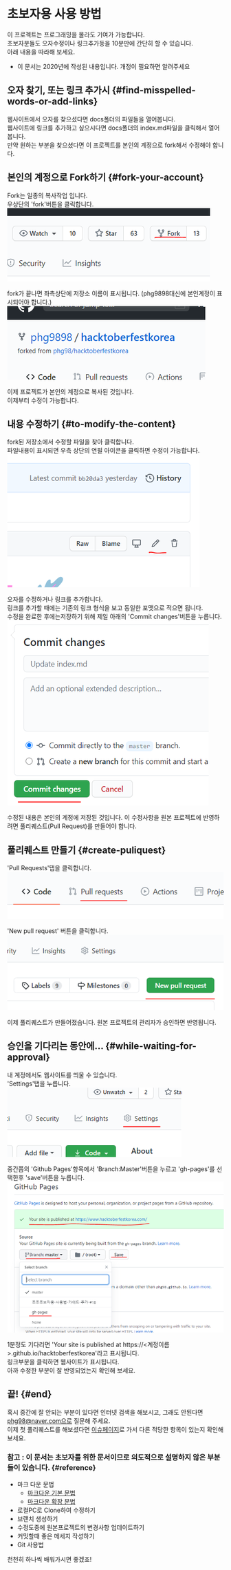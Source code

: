 # 초보자용 사용 방법 
이 프로젝트는 프로그래밍을 몰라도 기여가 가능합니다.  
초보자분들도 오자수정이나 링크추가등을 10분만에 간단히 할 수 있습니다.  
아래 내용을 따라해 보세요. 
* 이 문서는 2020년에 작성된 내용입니다. 개정이 필요하면 알려주세요 

## 오자 찾기, 또는 링크 추가시 {#find-misspelled-words-or-add-links}
웹사이트에서 오자를 찾으셨다면 docs폴더의 파일들을 열어봅니다.    
웹사이트에 링크를 추가하고 싶으시다면 docs폴더의 index.md파일을 클릭해서 열어봅니다.    
만약 원하는 부분을 찾으셨다면 이 프로젝트를 본인의 계정으로 fork해서 수정해야 합니다.

## 본인의 계정으로 Fork하기 {#fork-your-account}
Fork는 일종의 복사작업 입니다.  
우상단의 'fork'버튼을 클릭합니다.  
!['fork'버튼](img/fork.png)  

fork가 끝나면 좌측상단에 저장소 이름이 표시됩니다. (phg9898대신에 본인계정이 표시되어야 합니다.)  
![fork가 끝나면](img/forked.png)  

이제 프로젝트가 본인의 계정으로 복사된 것입니다.  
이제부터 수정이 가능합니다.

## 내용 수정하기 {#to-modify-the-content}
fork된 저장소에서 수정할 파일을 찾아 클릭합니다.  
파일내용이 표시되면 우측 상단의 연필 아이콘을 클릭하면 수정이 가능합니다.  
![edit](img/edit.png)  

오자를 수정하거나 링크를 추가합니다.  
링크를 추가할 때에는 기존의 링크 형식을 보고 동일한 포맷으로 적으면 됩니다.  
수정을 완료한 후에는저장하기 위해 제일 아래의 'Commit changes'버튼을 누릅니다.  
![commit](img/commit.png)  

수정된 내용은 본인의 계정에 저장된 것입니다. 이 수정사항을 원본 프로젝트에 반영하려면 풀리퀘스트(Pull Request)를 만들어야 합니다.

## 풀리퀘스트 만들기 {#create-puliquest}
'Pull Requests'탭을 클릭합니다.  
![pr](img/pr.png)  

'New pull request' 버튼을 클릭합니다.  
![new_pr](img/new_pr.png)  

이제 풀리퀘스트가 만들어졌습니다. 원본 프로젝트의 관리자가 승인하면 반영됩니다.  

## 승인을 기다리는 동안에... {#while-waiting-for-approval}
내 계정에서도 웹사이트를 띄울 수 있습니다.  
'Settings'탭을 누릅니다.  
![settings](img/settings.png)  

중간쯤의 'Github Pages'항목에서 'Branch:Master'버튼을 누르고 'gh-pages'를 선택한후 'save'버튼을 누릅니다.  
![gh-pages](img/gh-pages.png)  

1분정도 기다리면 'Your site is published at https://<계정이름>.github.io/hacktoberfestkorea'라고 표시됩니다.  
링크부분을 클릭하면 웹사이트가 표시됩니다.  
아까 수정한 부분이 잘 반영되었는지 확인해 보세요.  

## 끝! {#end}
혹시 중간에 잘 안되는 부분이 있다면 인터넷 검색을 해보시고, 그래도 안된다면 phg98@naver.com으로 질문해 주세요.  
이제 첫 풀리퀘스트를 해보셨다면 [이슈페이지](https://github.com/phg98/hacktoberfestkorea/issues)로 가서 다른 적당한 항목이 있는지 확인해 보세요.  

### 참고 : 이 문서는 초보자를 위한 문서이므로 의도적으로 설명하지 않은 부분들이 있습니다. {#reference}
* 마크 다운 문법
  * [마크다운 기본 문법](https://www.notion.so/MD-Markdown-md-6f90928d5b8a4884b84a540410f8afdd)
  * [마크다운 확장 문법](https://www.notion.so/MD-Markdown-md-c990b53525f3443faa2dc0f292222407)
* 로컬PC로 Clone하여 수정하기
* 브랜치 생성하기
* 수정도중에 원본프로젝트의 변경사항 업데이트하기
* 커밋할때 좋은 메세지 작성하기
* Git 사용법 

천천히 하나씩 배워가시면 좋겠죠!
